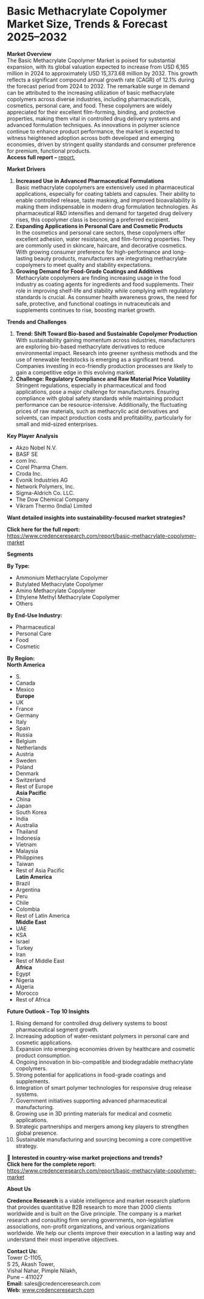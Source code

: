 # Basic Methacrylate Copolymer Market Size, Trends & Forecast 2025–2032


<p><strong>Market Overview</strong><br /> The Basic Methacrylate Copolymer Market is poised for substantial expansion, with its global valuation expected to increase from USD 6,165 million in 2024 to approximately USD 15,373.68 million by 2032. This growth reflects a significant compound annual growth rate (CAGR) of 12.1% during the forecast period from 2024 to 2032. The remarkable surge in demand can be attributed to the increasing utilization of basic methacrylate copolymers across diverse industries, including pharmaceuticals, cosmetics, personal care, and food. These copolymers are widely appreciated for their excellent film-forming, binding, and protective properties, making them vital in controlled drug delivery systems and advanced formulation techniques. As innovations in polymer science continue to enhance product performance, the market is expected to witness heightened adoption across both developed and emerging economies, driven by stringent quality standards and consumer preference for premium, functional products.<br /> <strong>Access full report &ndash;</strong> <a href="https://www.credenceresearch.com/report/basic-methacrylate-copolymer-market">report.</a></p>
<p><strong>Market Drivers</strong></p>
<ol>
<li><strong> Increased Use in Advanced Pharmaceutical Formulations</strong><br /> Basic methacrylate copolymers are extensively used in pharmaceutical applications, especially for coating tablets and capsules. Their ability to enable controlled release, taste masking, and improved bioavailability is making them indispensable in modern drug formulation technologies. As pharmaceutical R&amp;D intensifies and demand for targeted drug delivery rises, this copolymer class is becoming a preferred excipient.</li>
<li><strong> Expanding Applications in Personal Care and Cosmetic Products</strong><br /> In the cosmetics and personal care sectors, these copolymers offer excellent adhesion, water resistance, and film-forming properties. They are commonly used in skincare, haircare, and decorative cosmetics. With growing consumer preference for high-performance and long-lasting beauty products, manufacturers are integrating methacrylate copolymers to meet quality and stability expectations.</li>
<li><strong> Growing Demand for Food-Grade Coatings and Additives</strong><br /> Methacrylate copolymers are finding increasing usage in the food industry as coating agents for ingredients and food supplements. Their role in improving shelf-life and stability while complying with regulatory standards is crucial. As consumer health awareness grows, the need for safe, protective, and functional coatings in nutraceuticals and supplements continues to rise, boosting market growth.</li>
</ol>
<p><strong>Trends and Challenges</strong></p>
<ol>
<li><strong> Trend: Shift Toward Bio-based and Sustainable Copolymer Production</strong><br /> With sustainability gaining momentum across industries, manufacturers are exploring bio-based methacrylate derivatives to reduce environmental impact. Research into greener synthesis methods and the use of renewable feedstocks is emerging as a significant trend. Companies investing in eco-friendly production processes are likely to gain a competitive edge in this evolving market.</li>
<li><strong> Challenge: Regulatory Compliance and Raw Material Price Volatility</strong><br /> Stringent regulations, especially in pharmaceutical and food applications, pose a major challenge for manufacturers. Ensuring compliance with global safety standards while maintaining product performance can be resource-intensive. Additionally, the fluctuating prices of raw materials, such as methacrylic acid derivatives and solvents, can impact production costs and profitability, particularly for small and mid-sized enterprises.</li>
</ol>
<p><strong>Key Player Analysis</strong></p>
<ul>
<li>Akzo Nobel N.V.</li>
<li>BASF SE</li>
<li>com Inc.</li>
<li>Corel Pharma Chem.</li>
<li>Croda Inc.</li>
<li>Evonik Industries AG</li>
<li>Network Polymers, Inc.</li>
<li>Sigma-Aldrich Co. LLC.</li>
<li>The Dow Chemical Company</li>
<li>Vikram Thermo (India) Limited</li>
</ul>
<p><strong>Want detailed insights into sustainability-focused market strategies?</strong></p>
<p><strong>Click here for the full report:</strong> <a href="https://www.credenceresearch.com/report/basic-methacrylate-copolymer-market">https://www.credenceresearch.com/report/basic-methacrylate-copolymer-market</a></p>
<p><strong>Segments</strong></p>
<p><strong>By Type:</strong></p>
<ul>
<li>Ammonium Methacrylate Copolymer</li>
<li>Butylated Methacrylate Copolymer</li>
<li>Amino Methacrylate Copolymer</li>
<li>Ethylene Methyl Methacrylate Copolymer</li>
<li>Others</li>
</ul>
<p><strong>By End-Use Industry:</strong></p>
<ul>
<li>Pharmaceutical</li>
<li>Personal Care</li>
<li>Food</li>
<li>Cosmetic</li>
</ul>
<p><strong>By Region:</strong><br /> <strong>North America</strong></p>
<ul>
<li>S.</li>
<li>Canada</li>
<li>Mexico<br /> <strong>Europe</strong></li>
<li>UK</li>
<li>France</li>
<li>Germany</li>
<li>Italy</li>
<li>Spain</li>
<li>Russia</li>
<li>Belgium</li>
<li>Netherlands</li>
<li>Austria</li>
<li>Sweden</li>
<li>Poland</li>
<li>Denmark</li>
<li>Switzerland</li>
<li>Rest of Europe<br /> <strong>Asia Pacific</strong></li>
<li>China</li>
<li>Japan</li>
<li>South Korea</li>
<li>India</li>
<li>Australia</li>
<li>Thailand</li>
<li>Indonesia</li>
<li>Vietnam</li>
<li>Malaysia</li>
<li>Philippines</li>
<li>Taiwan</li>
<li>Rest of Asia Pacific<br /> <strong>Latin America</strong></li>
<li>Brazil</li>
<li>Argentina</li>
<li>Peru</li>
<li>Chile</li>
<li>Colombia</li>
<li>Rest of Latin America<br /> <strong>Middle East</strong></li>
<li>UAE</li>
<li>KSA</li>
<li>Israel</li>
<li>Turkey</li>
<li>Iran</li>
<li>Rest of Middle East<br /> <strong>Africa</strong></li>
<li>Egypt</li>
<li>Nigeria</li>
<li>Algeria</li>
<li>Morocco</li>
<li>Rest of Africa</li>
</ul>
<p><strong>Future Outlook &ndash; Top 10 Insights</strong></p>
<ol>
<li>Rising demand for controlled drug delivery systems to boost pharmaceutical segment growth.</li>
<li>Increasing adoption of water-resistant polymers in personal care and cosmetic applications.</li>
<li>Expansion into emerging economies driven by healthcare and cosmetic product consumption.</li>
<li>Ongoing innovation in bio-compatible and biodegradable methacrylate copolymers.</li>
<li>Strong potential for applications in food-grade coatings and supplements.</li>
<li>Integration of smart polymer technologies for responsive drug release systems.</li>
<li>Government initiatives supporting advanced pharmaceutical manufacturing.</li>
<li>Growing use in 3D printing materials for medical and cosmetic applications.</li>
<li>Strategic partnerships and mergers among key players to strengthen global presence.</li>
<li>Sustainable manufacturing and sourcing becoming a core competitive strategy.</li>
</ol>
<p>📌 <strong>Interested in country-wise market projections and trends?</strong><br /> <strong>Click here for the complete report:</strong> <a href="https://www.credenceresearch.com/report/basic-methacrylate-copolymer-market">https://www.credenceresearch.com/report/basic-methacrylate-copolymer-market</a></p>
<p><strong>About Us</strong></p>
<p><strong>Credence Research</strong> is a viable intelligence and market research platform that provides quantitative B2B research to more than 2000 clients worldwide and is built on the Give principle. The company is a market research and consulting firm serving governments, non-legislative associations, non-profit organizations, and various organizations worldwide. We help our clients improve their execution in a lasting way and understand their most imperative objectives.</p>
<p><strong>Contact Us:</strong><br /> Tower C-1105,<br /> S 25, Akash Tower,<br /> Vishal Nahar, Pimple Nilakh,<br /> Pune &ndash; 411027<br /> <strong>Email:</strong> sales@credenceresearch.com<br /> <strong>Web:</strong> <a href="http://www.credenceresearch.com">www.credenceresearch.com</a></p>
